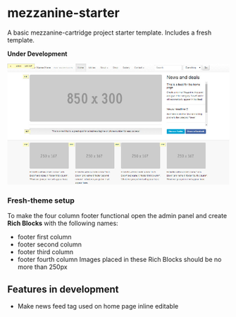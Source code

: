 mezzanine-starter
=================

A basic mezzanine-cartridge project starter template. Includes a fresh template.

**Under Development**

![alt text](/fresh_theme/static/fresh-theme/example.jpg "Example")

### Fresh-theme setup
To make the four column footer functional open the admin panel and create **Rich Blocks** with the following names:
* footer first column
* footer second column
* footer third column
* footer fourth column
Images placed in these Rich Blocks should be no more than 250px

Features in development
-----------------------
* Make news feed tag used on home page inline editable



